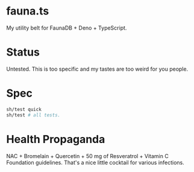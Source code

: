 # fauna.ts
My utility belt for FaunaDB + Deno + TypeScript.

# Status
Untested. This is too specific and my tastes are too weird for you people.

# Spec
```bash
sh/test quick
sh/test # all tests.
```

# Health Propaganda
NAC + Bromelain + Quercetin + 50 mg of Resveratrol + Vitamin C Foundation guidelines.
That's a nice little cocktail for various infections.
